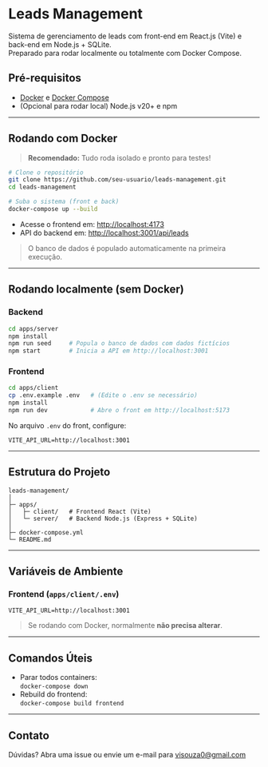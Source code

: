 # Leads Management

Sistema de gerenciamento de leads com front-end em React.js (Vite) e back-end em Node.js + SQLite.\
Preparado para rodar localmente ou totalmente com Docker Compose.

## Pré-requisitos

- [Docker](https://www.docker.com/) e [Docker Compose](https://docs.docker.com/compose/)
- (Opcional para rodar local) Node.js v20+ e npm

---

## Rodando com Docker

> **Recomendado:** Tudo roda isolado e pronto para testes!

```bash
# Clone o repositório
git clone https://github.com/seu-usuario/leads-management.git
cd leads-management

# Suba o sistema (front e back)
docker-compose up --build
```

- Acesse o frontend em: [http://localhost:4173](http://localhost:4173)
- API do backend em: [http://localhost:3001/api/leads](http://localhost:3001/api/leads)

> O banco de dados é populado automaticamente na primeira execução.

---

## Rodando localmente (sem Docker)

### Backend

```bash
cd apps/server
npm install
npm run seed     # Popula o banco de dados com dados fictícios
npm start        # Inicia a API em http://localhost:3001
```

### Frontend

```bash
cd apps/client
cp .env.example .env   # (Edite o .env se necessário)
npm install
npm run dev            # Abre o front em http://localhost:5173
```

No arquivo `.env` do front, configure:

```
VITE_API_URL=http://localhost:3001
```

---

## Estrutura do Projeto

```
leads-management/
│
├─ apps/
│   ├─ client/   # Frontend React (Vite)
│   └─ server/   # Backend Node.js (Express + SQLite)
│
├─ docker-compose.yml
└─ README.md
```

---

## Variáveis de Ambiente

### Frontend (`apps/client/.env`)

```
VITE_API_URL=http://localhost:3001
```

> Se rodando com Docker, normalmente **não precisa alterar**.

---

## Comandos Úteis

- Parar todos containers:\
  `docker-compose down`
- Rebuild do frontend:\
  `docker-compose build frontend`

---

## Contato

Dúvidas? Abra uma issue ou envie um e-mail para [visouza0@gmail.com](mailto\:visouza0@gmail.com)

